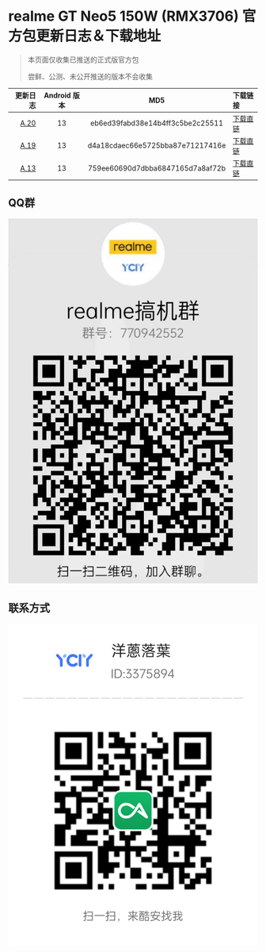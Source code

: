 # realme GT Neo5 150W (RMX3706) 官方包更新日志＆下载地址

> 本页面仅收集已推送的正式版官方包
> 
> 尝鲜、公测、未公开推送的版本不会收集

更新日志 | Android 版本 | MD5 | 下载链接
-------:|:--------:|:-------------:|:--------
[A.20](https://gauss-compotacostauto-cn.allawnfs.com/remove-564be706441094a3658f4eb90a6ca5eb/component-ota/23/02/17/4ed7e9b76ac342e6ab9537bd74eb1e22.html) | 13 | eb6ed39fabd38e14b4ff3c5be2c25511 | [下载直链](https://gauss-componentotacostmanual-cn.allawnfs.com/remove-564be706441094a3658f4eb90a6ca5eb/component-ota/23/02/16/072487e3196044638f3bb50ede1743f0.zip)
[A.19](https://gauss-compotacostauto-cn.allawnfs.com/remove-99c5f21d248ddc92ad4768d5447e9746/component-ota/23/02/15/a35fb870e6794eae9893e500bb1fda5e.html) | 13 | d4a18cdaec66e5725bba87e71217416e | [下载直链](https://gauss-componentotacostmanual-cn.allawnfs.com/remove-99c5f21d248ddc92ad4768d5447e9746/component-ota/23/02/14/683ce2109da444f888c79acaf5db5705.zip)
[A.13](https://gauss-compotacostauto-cn.allawnfs.com/remove-f6b3336769c631516f6d9e60c0151e81/component-ota/23/02/10/a1c570e59fe749c4917d9be2451fb401.html) | 13 | 759ee60690d7dbba6847165d7a8af72b | [下载直链](https://gauss-componentotacostmanual-cn.allawnfs.com/remove-f6b3336769c631516f6d9e60c0151e81/component-ota/23/02/06/4b56181a32d44f16935bad82b18be879.zip)

## QQ群
![qq](realme_ycly.png)

## 联系方式
![coolapk_ycly](coolapk.png)
